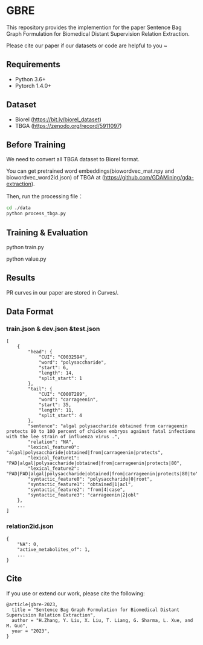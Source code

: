 # GBRE
This repository provides the implemention for the paper Sentence Bag Graph Formulation for Biomedical Distant Supervision Relation Extraction.

Please cite our paper if our datasets or code are helpful to you ~

## Requirements
* Python 3.6+
* Pytorch 1.4.0+

## Dataset
* Biorel (https://bit.ly/biorel_dataset)
* TBGA (https://zenodo.org/record/5911097)

## Before Training
We need to convert all TBGA dataset to Biorel format.

You can get pretrained word embeddings(biowordvec_mat.npy and biowordvec_word2id.json) of TBGA at (https://github.com/GDAMining/gda-extraction).

Then, run the processing file：

```bash
cd ./data
python process_tbga.py
```


## Training & Evaluation
python train.py

python value.py

## Results
PR curves in our paper are stored in Curves/.

## Data Format
### train.json & dev.json &test.json
```
[
    {
        "head": {
            "CUI": "C0032594",
            "word": "polysaccharide",
            "start": 6,
            "length": 14,
            "split_start": 1
        },
        "tail": {
            "CUI": "C0007289",
            "word": "carrageenin",
            "start": 35,
            "length": 11,
            "split_start": 4
        },
        "sentence": "algal polysaccharide obtained from carrageenin protects 80 to 100 percent of chicken embryos against fatal infections with the lee strain of influenza virus .",
        "relation": "NA",
        "lexical_feature0": "algal|polysaccharide|obtained|from|carrageenin|protects",
        "lexical_feature1": "PAD|algal|polysaccharide|obtained|from|carrageenin|protects|80",
        "lexical_feature2": "PAD|PAD|algal|polysaccharide|obtained|from|carrageenin|protects|80|to",
        "syntactic_feature0": "polysaccharide|0|root",
        "syntactic_feature1": "obtained|1|acl",
        "syntactic_feature2": "from|4|case",
        "syntactic_feature3": "carrageenin|2|obl"
    },
    ...
]
```



### relation2id.json
```
{
    "NA": 0,
    "active_metabolites_of": 1,
    ...
}
```

## Cite

If you use or extend our work, please cite the following:

```
@article{gbre-2023,
  title = "Sentence Bag Graph Formulation for Biomedical Distant Supervision Relation Extraction",
  author = "H.Zhang, Y. Liu, X. Liu, T. Liang, G. Sharma, L. Xue, and M. Guo",
  year = "2023",
}
```
